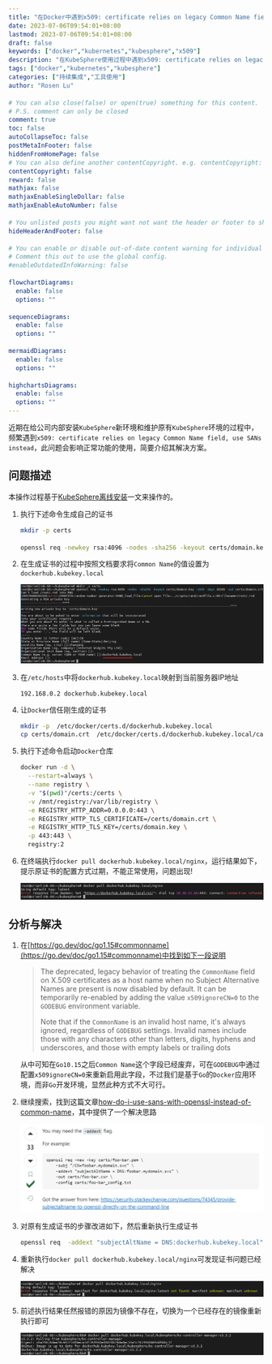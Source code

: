```yaml
---
title: "在Docker中遇到x509: certificate relies on legacy Common Name field, use SANs instead问题的解决"
date: 2023-07-06T09:54:01+08:00
lastmod: 2023-07-06T09:54:01+08:00
draft: false
keywords: ["docker","kubernetes","kubesphere","x509"]
description: "在KubeSphere使用过程中遇到x509: certificate relies on legacy Common Name field, use SANs instead问题的解决，简要介绍其解决方案"
tags: ["docker","kubernetes","kubesphere"]
categories: ["持续集成","工具使用"]
author: "Rosen Lu"

# You can also close(false) or open(true) something for this content.
# P.S. comment can only be closed
comment: true
toc: false
autoCollapseToc: false
postMetaInFooter: false
hiddenFromHomePage: false
# You can also define another contentCopyright. e.g. contentCopyright: "This is another copyright."
contentCopyright: false
reward: false
mathjax: false
mathjaxEnableSingleDollar: false
mathjaxEnableAutoNumber: false

# You unlisted posts you might want not want the header or footer to show
hideHeaderAndFooter: false

# You can enable or disable out-of-date content warning for individual post.
# Comment this out to use the global config.
#enableOutdatedInfoWarning: false

flowchartDiagrams:
  enable: false
  options: ""

sequenceDiagrams: 
  enable: false
  options: ""

mermaidDiagrams: 
  enable: false
  options: ""

highchartsDiagrams: 
  enable: false
  options: ""
---
```


近期在给公司内部安装`KubeSphere`新环境和维护原有`KubeSphere`环境的过程中，频繁遇到`x509: certificate relies on legacy Common Name field, use SANs instead`，此问题会影响正常功能的使用，简要介绍其解决方案。

<!--more-->

## 问题描述

本操作过程基于[KubeSphere离线安装](https://www.kubesphere.io/zh/docs/v3.3/installing-on-kubernetes/on-prem-kubernetes/install-ks-on-linux-airgapped/)一文来操作的。

1. 执行下述命令生成自己的证书

   ```bash
   mkdir -p certs
   
   openssl req -newkey rsa:4096 -nodes -sha256 -keyout certs/domain.key -x509 -days 36500 -out certs/domain.crt
   ```

2. 在生成证书的过程中按照文档要求将`Common Name`的值设置为`dockerhub.kubekey.local`

   ![生成自定义证书](/blog_img/docker/x509-certificate-relies-on-legacy-common-name-field-use-sans-instead/generate-custom-cert.png "生成自定义证书") 

3. 在`/etc/hosts`中将`dockerhub.kubekey.local`映射到当前服务器IP地址

   ```
   192.168.0.2 dockerhub.kubekey.local
   ```

4. 让`Docker`信任刚生成的证书

   ```bash
   mkdir -p  /etc/docker/certs.d/dockerhub.kubekey.local
   cp certs/domain.crt  /etc/docker/certs.d/dockerhub.kubekey.local/ca.crt
   ```

5. 执行下述命令启动`Docker`仓库

   ```bash
   docker run -d \
     --restart=always \
     --name registry \
     -v "$(pwd)"/certs:/certs \
     -v /mnt/registry:/var/lib/registry \
     -e REGISTRY_HTTP_ADDR=0.0.0.0:443 \
     -e REGISTRY_HTTP_TLS_CERTIFICATE=/certs/domain.crt \
     -e REGISTRY_HTTP_TLS_KEY=/certs/domain.key \
     -p 443:443 \
     registry:2
   ```

6. 在终端执行`docker pull dockerhub.kubekey.local/nginx`，运行结果如下，提示原证书的配置方式过期，不能正常使用，问题出现!

   ![由于证书问题导致本地仓库无法工作](/blog_img/docker/x509-certificate-relies-on-legacy-common-name-field-use-sans-instead/docker-registry-cert-validate-failed.png "由于证书问题导致本地仓库无法工作") 

## 分析与解决

1. 在[https://go.dev/doc/go1.15#commonname](https://go.dev/doc/go1.15#commonname)中找到如下一段说明

   > The deprecated, legacy behavior of treating the `CommonName` field on X.509 certificates as a host name when no Subject Alternative Names are present is now disabled by default. It can be temporarily re-enabled by adding the value `x509ignoreCN=0` to the `GODEBUG` environment variable.
   >
   > Note that if the `CommonName` is an invalid host name, it's always ignored, regardless of `GODEBUG` settings. Invalid names include those with any characters other than letters, digits, hyphens and underscores, and those with empty labels or trailing dots

   从中可知在`Go10.15`之后`Common Name`这个字段已经废弃，可在`GODEBUG`中通过配置`x509ignoreCN=0`来重新启用此字段，不过我们是基于`Go`的`Docker`应用环境，而非`Go`开发环境，显然此种方式不大可行。

2. 继续搜索，找到这篇文章[how-do-i-use-sans-with-openssl-instead-of-common-name](https://stackoverflow.com/questions/64814173/how-do-i-use-sans-with-openssl-instead-of-common-name)，其中提供了一个解决思路

   ![Stackoverflow解决方案](/blog_img/docker/x509-certificate-relies-on-legacy-common-name-field-use-sans-instead/stackoverflow-solution.png "Stackoverflow解决方案") 

3. 对原有生成证书的步骤改进如下，然后重新执行生成证书

   ```bash
   openssl req  -addext "subjectAltName = DNS:dockerhub.kubekey.local" -newkey rsa:4096 -nodes -sha256 -keyout certs/domain.key -x509 -days 36500 -out certs/domain.crt
   ```

4. 重新执行`docker pull dockerhub.kubekey.local/nginx`可发现证书问题已经解决

   ![证书问题解决](/blog_img/docker/x509-certificate-relies-on-legacy-common-name-field-use-sans-instead/docker-registry-cert-validate-success.png "证书问题解决") 

5. 前述执行结果任然报错的原因为镜像不存在，切换为一个已经存在的镜像重新执行即可

   ![docker可正常拉取镜像](/blog_img/docker/x509-certificate-relies-on-legacy-common-name-field-use-sans-instead/docker-registry-pull-success.png "docker可正常拉取镜像") 